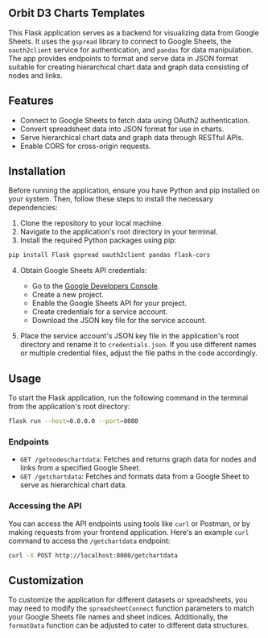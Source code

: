 ## Orbit D3 Charts Templates

This Flask application serves as a backend for visualizing data from Google Sheets. It uses the `gspread` library to connect to Google Sheets, the `oauth2client` service for authentication, and `pandas` for data manipulation. The app provides endpoints to format and serve data in JSON format suitable for creating hierarchical chart data and graph data consisting of nodes and links.

## Features

- Connect to Google Sheets to fetch data using OAuth2 authentication.
- Convert spreadsheet data into JSON format for use in charts.
- Serve hierarchical chart data and graph data through RESTful APIs.
- Enable CORS for cross-origin requests.

## Installation

Before running the application, ensure you have Python and pip installed on your system. Then, follow these steps to install the necessary dependencies:

1. Clone the repository to your local machine.
2. Navigate to the application's root directory in your terminal.
3. Install the required Python packages using pip:

```bash
pip install Flask gspread oauth2client pandas flask-cors
```

4. Obtain Google Sheets API credentials:

   - Go to the [Google Developers Console](https://console.developers.google.com/).
   - Create a new project.
   - Enable the Google Sheets API for your project.
   - Create credentials for a service account.
   - Download the JSON key file for the service account.
5. Place the service account's JSON key file in the application's root directory and rename it to `credentials.json`. If you use different names or multiple credential files, adjust the file paths in the code accordingly.

## Usage

To start the Flask application, run the following command in the terminal from the application's root directory:

```bash
flask run --host=0.0.0.0 --port=8080
```

### Endpoints

- `GET /getnodeschartdata`: Fetches and returns graph data for nodes and links from a specified Google Sheet.
- `GET /getchartdata`: Fetches and formats data from a Google Sheet to serve as hierarchical chart data.

### Accessing the API

You can access the API endpoints using tools like `curl` or Postman, or by making requests from your frontend application. Here's an example `curl` command to access the `/getchartdata` endpoint:

```bash
curl -X POST http://localhost:8080/getchartdata
```

## Customization

To customize the application for different datasets or spreadsheets, you may need to modify the `spreadsheetConnect` function parameters to match your Google Sheets file names and sheet indices. Additionally, the `formatData` function can be adjusted to cater to different data structures.

